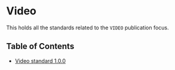 # Video

This holds all the standards related to the `VIDEO` publication focus.

## Table of Contents

- [Video standard 1.0.0](./1.0.0/README.md)
